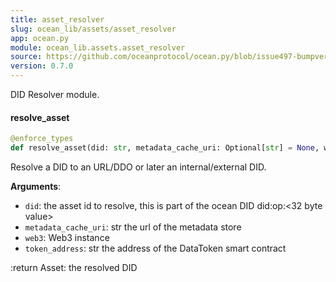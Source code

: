 ```yaml
---
title: asset_resolver
slug: ocean_lib/assets/asset_resolver
app: ocean.py
module: ocean_lib.assets.asset_resolver
source: https://github.com/oceanprotocol/ocean.py/blob/issue497-bumpversion-to-v0.7.0/ocean_lib/assets/asset_resolver.py
version: 0.7.0
---
```

DID Resolver module.

#### resolve\_asset

```python
@enforce_types
def resolve_asset(did: str, metadata_cache_uri: Optional[str] = None, web3: Optional[Web3] = None, token_address: Optional[str] = None) -> Asset
```

Resolve a DID to an URL/DDO or later an internal/external DID.

**Arguments**:

- `did`: the asset id to resolve, this is part of the ocean
DID did:op:<32 byte value>
- `metadata_cache_uri`: str the url of the metadata store
- `web3`: Web3 instance
- `token_address`: str the address of the DataToken smart contract

:return Asset: the resolved DID

